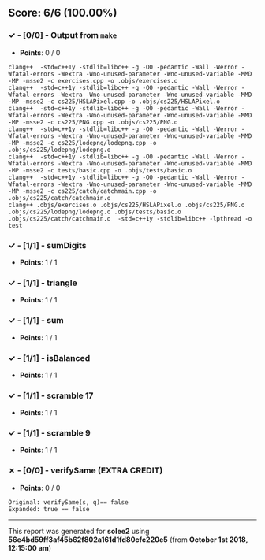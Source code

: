 


## Score: 6/6 (100.00%)


### ✓ - [0/0] - Output from `make`

- **Points**: 0 / 0


```
clang++  -std=c++1y -stdlib=libc++ -g -O0 -pedantic -Wall -Werror -Wfatal-errors -Wextra -Wno-unused-parameter -Wno-unused-variable -MMD -MP -msse2 -c exercises.cpp -o .objs/exercises.o
clang++  -std=c++1y -stdlib=libc++ -g -O0 -pedantic -Wall -Werror -Wfatal-errors -Wextra -Wno-unused-parameter -Wno-unused-variable -MMD -MP -msse2 -c cs225/HSLAPixel.cpp -o .objs/cs225/HSLAPixel.o
clang++  -std=c++1y -stdlib=libc++ -g -O0 -pedantic -Wall -Werror -Wfatal-errors -Wextra -Wno-unused-parameter -Wno-unused-variable -MMD -MP -msse2 -c cs225/PNG.cpp -o .objs/cs225/PNG.o
clang++  -std=c++1y -stdlib=libc++ -g -O0 -pedantic -Wall -Werror -Wfatal-errors -Wextra -Wno-unused-parameter -Wno-unused-variable -MMD -MP -msse2 -c cs225/lodepng/lodepng.cpp -o .objs/cs225/lodepng/lodepng.o
clang++  -std=c++1y -stdlib=libc++ -g -O0 -pedantic -Wall -Werror -Wfatal-errors -Wextra -Wno-unused-parameter -Wno-unused-variable -MMD -MP -msse2 -c tests/basic.cpp -o .objs/tests/basic.o
clang++  -std=c++1y -stdlib=libc++ -g -O0 -pedantic -Wall -Werror -Wfatal-errors -Wextra -Wno-unused-parameter -Wno-unused-variable -MMD -MP -msse2 -c cs225/catch/catchmain.cpp -o .objs/cs225/catch/catchmain.o
clang++ .objs/exercises.o .objs/cs225/HSLAPixel.o .objs/cs225/PNG.o .objs/cs225/lodepng/lodepng.o .objs/tests/basic.o .objs/cs225/catch/catchmain.o  -std=c++1y -stdlib=libc++ -lpthread -o test

```


### ✓ - [1/1] - sumDigits

- **Points**: 1 / 1





### ✓ - [1/1] - triangle

- **Points**: 1 / 1





### ✓ - [1/1] - sum

- **Points**: 1 / 1





### ✓ - [1/1] - isBalanced

- **Points**: 1 / 1





### ✓ - [1/1] - scramble 17

- **Points**: 1 / 1





### ✓ - [1/1] - scramble 9

- **Points**: 1 / 1





### ✗ - [0/0] - verifySame (EXTRA CREDIT)

- **Points**: 0 / 0


```
Original: verifySame(s, q)== false
Expanded: true == false

```


---

This report was generated for **solee2** using **56e4bd59ff3af45b62f802a161d1fd80cfc220e5** (from **October 1st 2018, 12:15:00 am**)
